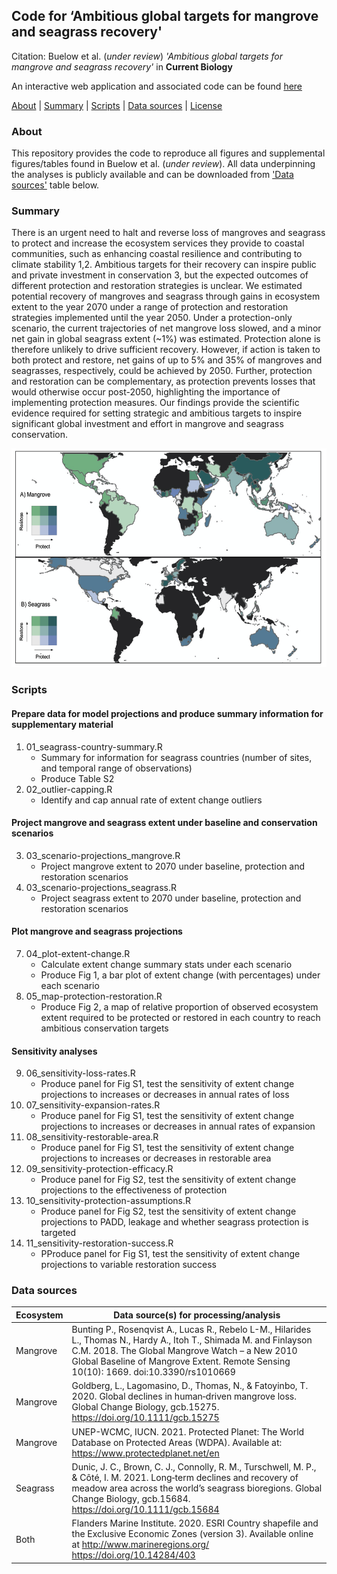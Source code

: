 ## Code for ‘Ambitious global targets for mangrove and seagrass recovery'

Citation: Buelow et al. (*under review*) *'Ambitious global targets for mangrove and seagrass recovery'* in **Current Biology**

An interactive web application and associated code can be found [here](https://github.com/cabuelow/target-setting-app)

[About](#about) | [Summary](#summary) | [Scripts](#scripts) | [Data sources](#data-sources) | [License](LICENSE)

### About

This repository provides the code to reproduce all figures and supplemental figures/tables found in Buelow et al. (*under review*). All data underpinning the analyses is publicly available and can be downloaded from ['Data sources'](#data-sources) table below. 

### Summary

There is an urgent need to halt and reverse loss of mangroves and seagrass to protect and increase the ecosystem services they provide to coastal communities, such as enhancing coastal resilience and contributing to climate stability 1,2. Ambitious targets for their recovery can inspire public and private investment in conservation 3, but the expected outcomes of different protection and restoration strategies is unclear. We estimated potential recovery of mangroves and seagrass through gains in ecosystem extent to the year 2070 under a range of protection and restoration strategies implemented until the year 2050. Under a protection-only scenario, the current trajectories of net mangrove loss slowed, and a minor net gain in global seagrass extent (~1%) was estimated. Protection alone is therefore unlikely to drive sufficient recovery. However, if action is taken to both protect and restore, net gains of up to 5% and 35% of mangroves and seagrasses, respectively, could be achieved by 2050. Further, protection and restoration can be complementary, as protection prevents losses that would otherwise occur post-2050, highlighting the importance of implementing protection measures. Our findings provide the scientific evidence required for setting strategic and ambitious targets to inspire significant global investment and effort in mangrove and seagrass conservation.


<p align="center">
  <img width="600" height="350" src="https://github.com/cabuelow/ambitious-targets/blob/main/map.png">
</p>

### Scripts

#### Prepare data for model projections and produce summary information for supplementary material

1. 01_seagrass-country-summary.R
    - Summary for information for seagrass countries (number of sites, and temporal range of observations)
    - Produce Table S2
2. 02_outlier-capping.R
    - Identify and cap annual rate of extent change outliers

#### Project mangrove and seagrass extent under baseline and conservation scenarios

3. 03_scenario-projections_mangrove.R
    - Project mangrove extent to 2070 under baseline, protection and restoration scenarios 
4. 03_scenario-projections_seagrass.R
    - Project seagrass extent to 2070 under baseline, protection and restoration scenarios 

#### Plot mangrove and seagrass projections

7. 04_plot-extent-change.R
   - Calculate extent change summary stats under each scenario
   - Produce Fig 1, a bar plot of extent change (with percentages) under each scenario
8. 05_map-protection-restoration.R
   - Produce Fig 2, a map of relative proportion of observed ecosystem extent required to be protected or restored in each country to reach ambitious conservation targets

#### Sensitivity analyses

9. 06_sensitivity-loss-rates.R
   - Produce panel for Fig S1, test the sensitivity of extent change projections to increases or decreases in annual rates of loss
10. 07_sensitivity-expansion-rates.R
    - Produce panel for Fig S1, test the sensitivity of extent change projections to increases or decreases in annual rates of expansion
11. 08_sensitivity-restorable-area.R
    - Produce panel for Fig S1, test the sensitivity of extent change projections to increases or decreases in restorable area
12. 09_sensitivity-protection-efficacy.R
    - Produce panel for Fig S2, test the sensitivity of extent change projections to the effectiveness of protection
13. 10_sensitivity-protection-assumptions.R
    - Produce panel for Fig S2, test the sensitivity of extent change projections to PADD, leakage and whether seagrass protection is targeted
14. 11_sensitivity-restoration-success.R
    - PProduce panel for Fig S1, test the sensitivity of extent change projections to variable restoration success

### Data sources

| Ecosystem  | Data source(s) for processing/analysis |
| ------------- | ------------- |
| Mangrove | Bunting P., Rosenqvist A., Lucas R., Rebelo L-M., Hilarides L., Thomas N., Hardy A., Itoh T., Shimada M. and Finlayson C.M. 2018. The Global Mangrove Watch – a New 2010 Global Baseline of Mangrove Extent. Remote Sensing 10(10): 1669. doi:10.3390/rs1010669
| Mangrove | Goldberg, L., Lagomasino, D., Thomas, N., & Fatoyinbo, T. 2020. Global declines in human‐driven mangrove loss. Global Change Biology, gcb.15275. https://doi.org/10.1111/gcb.15275
| Mangrove | UNEP-WCMC, IUCN. 2021. Protected Planet: The World Database on Protected Areas (WDPA). Available at: https://www.protectedplanet.net/en
| Seagrass | Dunic, J. C., Brown, C. J., Connolly, R. M., Turschwell, M. P., & Côté, I. M. 2021. Long‐term declines and recovery of meadow area across the world’s seagrass bioregions. Global Change Biology, gcb.15684. https://doi.org/10.1111/gcb.15684
| Both | Flanders Marine Institute. 2020. ESRI Country shapefile and the Exclusive Economic Zones (version 3). Available online at http://www.marineregions.org/ https://doi.org/10.14284/403 |

